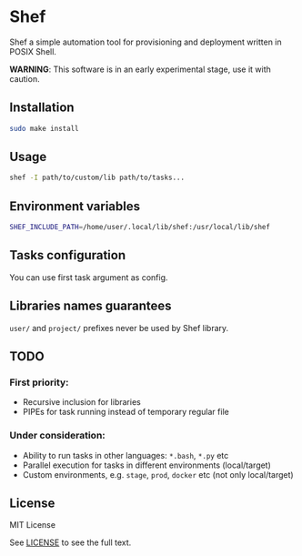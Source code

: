 # Shef

Shef a simple automation tool for provisioning and deployment written in POSIX Shell.

**WARNING**: This software is in an early experimental stage, use it with caution.

## Installation

```sh
sudo make install
```

## Usage

```sh
shef -I path/to/custom/lib path/to/tasks...
```

## Environment variables

```sh
SHEF_INCLUDE_PATH=/home/user/.local/lib/shef:/usr/local/lib/shef
```

## Tasks configuration

You can use first task argument as config.

## Libraries names guarantees

`user/` and `project/` prefixes never be used by Shef library.

## TODO

### First priority:

- Recursive inclusion for libraries
- PIPEs for task running instead of temporary regular file

### Under consideration:

- Ability to run tasks in other languages: `*.bash`, `*.py` etc
- Parallel execution for tasks in different environments (local/target)
- Custom environments, e.g. `stage`, `prod`, `docker` etc (not only local/target)

## License

MIT License

See [LICENSE](LICENSE) to see the full text.
